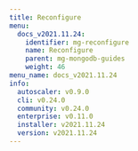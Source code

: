 ```yaml
---
title: Reconfigure
menu:
  docs_v2021.11.24:
    identifier: mg-reconfigure
    name: Reconfigure
    parent: mg-mongodb-guides
    weight: 46
menu_name: docs_v2021.11.24
info:
  autoscaler: v0.9.0
  cli: v0.24.0
  community: v0.24.0
  enterprise: v0.11.0
  installer: v2021.11.24
  version: v2021.11.24
---
```


